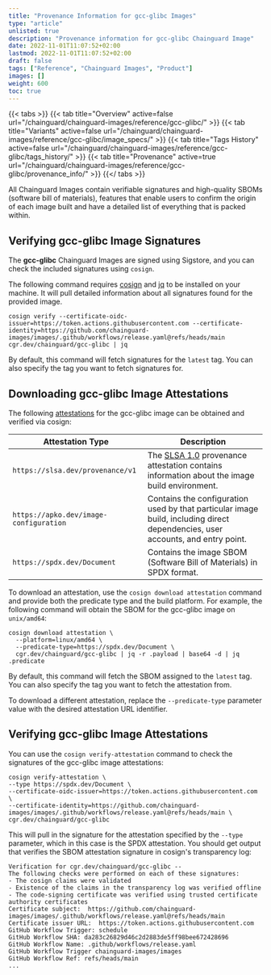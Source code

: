 ```yaml
---
title: "Provenance Information for gcc-glibc Images"
type: "article"
unlisted: true
description: "Provenance information for gcc-glibc Chainguard Image"
date: 2022-11-01T11:07:52+02:00
lastmod: 2022-11-01T11:07:52+02:00
draft: false
tags: ["Reference", "Chainguard Images", "Product"]
images: []
weight: 600
toc: true
---
```


{{< tabs >}}
{{< tab title="Overview" active=false url="/chainguard/chainguard-images/reference/gcc-glibc/" >}}
{{< tab title="Variants" active=false url="/chainguard/chainguard-images/reference/gcc-glibc/image_specs/" >}}
{{< tab title="Tags History" active=false url="/chainguard/chainguard-images/reference/gcc-glibc/tags_history/" >}}
{{< tab title="Provenance" active=true url="/chainguard/chainguard-images/reference/gcc-glibc/provenance_info/" >}}
{{</ tabs >}}

All Chainguard Images contain verifiable signatures and high-quality SBOMs (software bill of materials), features that enable users to confirm the origin of each image built and have a detailed list of everything that is packed within.

## Verifying gcc-glibc Image Signatures
The **gcc-glibc** Chainguard Images are signed using Sigstore, and you can check the included signatures using `cosign`.

The following command requires [cosign](https://docs.sigstore.dev/cosign/overview/) and [jq](https://stedolan.github.io/jq/) to be installed on your machine. It will pull detailed information about all signatures found for the provided image.

```shell
cosign verify --certificate-oidc-issuer=https://token.actions.githubusercontent.com --certificate-identity=https://github.com/chainguard-images/images/.github/workflows/release.yaml@refs/heads/main cgr.dev/chainguard/gcc-glibc | jq
```

By default, this command will fetch signatures for the `latest` tag. You can also specify the tag you want to fetch signatures for.

## Downloading gcc-glibc Image Attestations

The following [attestations](https://slsa.dev/attestation-model) for the gcc-glibc image can be obtained and verified via cosign:

| Attestation Type | Description |
|----------------|-------------|
| `https://slsa.dev/provenance/v1` | The [SLSA 1.0](https://slsa.dev/spec/v1.0/provenance) provenance attestation contains information about the image build environment. |
| `https://apko.dev/image-configuration` | Contains the configuration used by that particular image build, including direct dependencies, user accounts, and entry point. |
| `https://spdx.dev/Document` | Contains the image SBOM (Software Bill of Materials) in SPDX format. |


To download an attestation, use the `cosign download attestation` command and provide both the predicate type and the build platform. For example, the following command will obtain the SBOM for the gcc-glibc image on `unix/amd64`:

```shell
cosign download attestation \
  --platform=linux/amd64 \
  --predicate-type=https://spdx.dev/Document \
  cgr.dev/chainguard/gcc-glibc | jq -r .payload | base64 -d | jq .predicate
```
By default, this command will fetch the SBOM assigned to the `latest` tag. You can also specify the tag you want to fetch the attestation from.

To download a different attestation, replace the `--predicate-type` parameter value with the desired attestation URL identifier.

## Verifying gcc-glibc Image Attestations
You can use the `cosign verify-attestation` command to check the signatures of the gcc-glibc image attestations:

```shell
cosign verify-attestation \
--type https://spdx.dev/Document \
--certificate-oidc-issuer=https://token.actions.githubusercontent.com \
--certificate-identity=https://github.com/chainguard-images/images/.github/workflows/release.yaml@refs/heads/main \
cgr.dev/chainguard/gcc-glibc
```

This will pull in the signature for the attestation specified by the `--type` parameter, which in this case is the SPDX attestation. You should get output that verifies the SBOM attestation signature in cosign's transparency log:

```
Verification for cgr.dev/chainguard/gcc-glibc --
The following checks were performed on each of these signatures:
- The cosign claims were validated
- Existence of the claims in the transparency log was verified offline
- The code-signing certificate was verified using trusted certificate authority certificates
Certificate subject:  https://github.com/chainguard-images/images/.github/workflows/release.yaml@refs/heads/main
Certificate issuer URL:  https://token.actions.githubusercontent.com
GitHub Workflow Trigger: schedule
GitHub Workflow SHA: da283c26829d46c2d2883de5ff98bee672428696
GitHub Workflow Name: .github/workflows/release.yaml
GitHub Workflow Trigger chainguard-images/images
GitHub Workflow Ref: refs/heads/main
...
```
